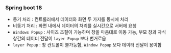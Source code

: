 ### Spring boot 18
- 동기 처리 : 컨트롤러에서 데이터와 화면 두 가지를 동시에 처리
- 비동기 처리 : 화면 내에서 데이터의 처리를 실시간으로 서버에 요청
- `Windows Popup` : 사이즈 조절이 가능하며 창을 마음대로 이동 가능, 부모 창과 자식 창간의 데이터 전달이 `layer Popup` 보다 번거로움
- `layer Popup` : 창 컨트롤이 불가능함, `Window Popup` 보다 데이터 전달이 용이함